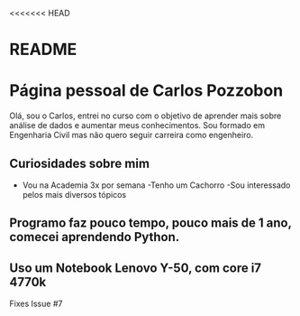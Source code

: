 <<<<<<< HEAD
# README
# Página pessoal de Carlos Pozzobon

Olá, sou o Carlos, entrei no curso com o objetivo de aprender mais sobre análise de dados e aumentar meus conhecimentos. Sou formado em Engenharia Civil mas não quero seguir carreira como engenheiro.

## Curiosidades sobre mim
 - Vou na Academia 3x por semana
 -Tenho um Cachorro
 -Sou interessado pelos mais diversos tópicos

## Programo faz pouco tempo, pouco mais de 1 ano, comecei aprendendo Python.

## Uso um Notebook Lenovo Y-50, com core i7 4770k

Fixes Issue #7
